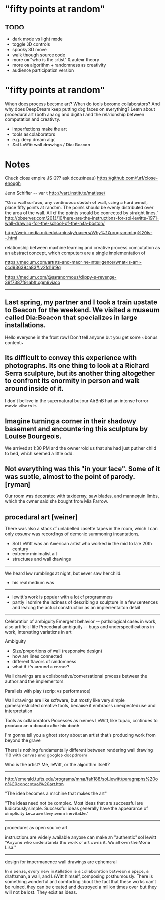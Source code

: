 # "fifty points at random"

## TODO
- dark mode vs light mode
- toggle 3D controls
- spooky 3D move
- walk through source code
- more on "who is the artist" & auteur theory
- more on algorithm + randomness as creativity
- audience participation version



"fifty points at random"
========================
When does process become art? When do tools become collaborators? And why does DeepDream keep putting dog faces on everything? Learn about procedural art (both analog and digital) and the relationship between computation and creativity.

- imperfections make the art
- tools as colaborators
- e.g. deep dream algo
- Sol LeWitt wall drawings / Dia: Beacon

# Notes

Chuck close empire JS (??? ask dcousineau)
https://github.com/furf/close-enough

Jenn Schiffer -- var t http://vart.institute/matisse/


“On a wall surface, any
continuous stretch of wall,
using a hard pencil, place
fifty points at random.
The points should be evenly
distributed over the area
of the wall. All of the
points should be connected
by straight lines.”
http://observer.com/2012/10/here-are-the-instructions-for-sol-lewitts-1971-wall-drawing-for-the-school-of-the-mfa-boston/

http://web.media.mit.edu/~minsky/papers/Why%20programming%20is--.html

relationship between machine learning and creative process
computation as an abstract concept, which computers are a single implementation of


https://medium.com/artists-and-machine-intelligence/what-is-ami-ccd936394a83#.v2fd16f9q

https://medium.com/@saranormous/clippy-s-revenge-39f7387f9aab#.cgm9viaco

---

Last spring, my partner and I took a train upstate to Beacon for the weekend. We visited a museum called Dia:Beacon that specializes in large installations.
---
Hello everyone in the front row! Don't tell anyone but you get some ~bonus content~

Its difficult to convey this experience with photographs. Its one thing to look at a Richard Serra sculpture, but its another thing altogether to confront its enormity in person and walk around inside of it.
---
I don't believe in the supernatural but our AirBnB had an intense horror movie vibe to it.

Imagine turning a corner in their shadowy basement and encountering this sculpture by Louise Bourgeois.
---
We arrived at 1:30 PM and the owner told us that she had just put her child to bed, which seemed a little odd.

Not everything was this "in your face". Some of it was subtle, almost to the point of parody. [ryman]
---
Our room was decorated with taxidermy, saw blades, and mannequin limbs, which the owner said she bought from Mia Farrow.

procedural art [weiner]
---
There was also a stack of unlabelled casette tapes in the room, which I can only _assume_ was recordings of demonic summoning incantations.

- Sol LeWitt was an American artist who worked in the mid to late 20th century
- extreme minimalist art
- structures and wall drawings
---
We heard low rumblings at night, but never saw her child.

- his real medium was
---

- lewitt's work is popular with a lot of programmers
- partly i admire the laziness of describing a sculpture in a few sentences and leaving the actual construction as an implementaiton detail
---

Celebration of ambiguity
Emergent behavior -- pathological cases in work, also artificial life
Procedural ambiguity -- bugs and underspecifications in work, interesting variations in art

Ambiguity
- Size/proportions of wall (responsive design)
- how are lines connected
- different flavors of randomness
- what if it's around a corner?

Wall drawings are a collaborative/conversational process between the author and the implementors

Parallels with play (script vs performance)

Wall drawings are like software, but mostly like very simple games/restricted creative tools, because it embraces unexpected use and interpretation


Tools as collaborators
Processes as memes
LeWitt, like tupac, continues to produce art a decade after his death

I'm gonna tell you a ghost story about an artist that's producing work from beyond the grave

There is nothing fundamentally different between rendering wall drawing 118 with canvas and googles deepdream

Who is the artist? Me, leWitt, or the algorithm itself?

---
http://emerald.tufts.edu/programs/mma/fah188/sol_lewitt/paragraphs%20on%20conceptual%20art.htm

"The idea becomes a machine that makes the art"

"The ideas need not be complex. Most ideas that are successful are ludicrously simple. Successful ideas generally have the appearance of simplicity because they seem inevitable."

---

procedures as open source art

instructions are widely available
anyone can make an "authentic" sol lewitt
"Anyone who understands the work of art owns it. We all own the Mona Lisa."

---

design for impermanence
wall drawings are ephemeral

 In a sense, every new installation is a collaboration between a space, a draftsman, a wall, and LeWitt himself, composing posthumously. There is something wonderful and comforting about the fact that these works can’t be ruined, they can be created and destroyed a million times over, but they will not be lost. They exist as ideas.
